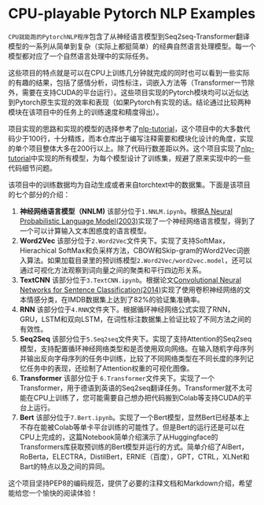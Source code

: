 # CPU-playable Pytorch NLP Examples

`CPU就能跑的PytorchNLP程序`包含了从神经语言模型到Seq2seq-Transformer翻译模型的一系列从简单到复杂（实际上都挺简单）的经典自然语言处理模型。每一个模型都对应了一个自然语言处理中的实际任务。

这些项目的特点就是可以在CPU上训练几分钟就完成的同时也可以看到一些实际的有趣的结果，包括了感情分析，词性标注，词嵌入方法等（Transformer一节除外，需要在支持CUDA的平台运行）。这些项目实现的Pytorch模块均可以近似达到Pytorch原生实现的效率和表现（如果Pytorch有实现的话。结论通过比较两种模块在该项目中的任务上的训练速度和精度得出）。

项目实现的思路和实现的模型的选择参考了[nlp-tutorial](https://github.com/graykode/nlp-tutorial/)，这个项目中的大多数代码少于100行，十分精炼，而本仓库出于编写注释需要和模块化设计的角度，实现的单个项目整体大多在200行以上。除了代码行数差距以外。这个项目实现了[nlp-tutorial](https://github.com/graykode/nlp-tutorial/)中实现的所有模型，为每个模型设计了训练集，规避了原来实现中的一些代码细节问题。

该项目中的训练数据均为自动生成或者来自torchtext中的数据集。下面是该项目的七个部分的介绍：

1. **神经网络语言模型（NNLM)**  该部分位于`1.NNLM.ipynb`。根据[A Neural Probabilistic Language Model(2003)](http://www.jmlr.org/papers/volume3/bengio03a/bengio03a.pdf)实现了一个神经网络语言模型，得到了一个可以计算输入文本困惑度的语言模型。
2. **Word2Vec**  该部分位于`2.Word2Vec`文件夹下。实现了支持SoftMax，Hierachical SoftMax和负采样方法，CBOW和Skip-gram的Word2Vec词嵌入算法。如果加载目录里的预训练模型`2.Word2Vec/word2vec.model`，还可以通过可视化方法观察到词向量之间的聚类和平行四边形关系。
3. **TextCNN**  该部分位于`3.TextCNN.ipynb`。根据论文[Convolutional Neural Networks for Sentence Classification(2014)](http://www.aclweb.org/anthology/D14-1181)实现了使用卷积神经网络的文本情感分类，在IMDB数据集上达到了82%的验证集准确率。
4. **RNN**  该部分位于`4.RNN`文件夹下。根据循环神经网络公式实现了RNN，GRU，LSTM和双向LSTM，在词性标注数据集上验证比较了不同方法之间的有效性。
5. **Seq2Seq**  该部分位于`5.Seq2seq`文件夹下。实现了支持Attention的Seq2seq模型，支持配置循环神经网络类型和是否使用双向网络。在输入随机字母序列并输出反向字母序列的任务中训练，比较了不同网络类型在不同长度的序列记忆任务中的表现，还绘制了Attention权重的可视化图像。
6. **Transformer**  该部分位于 `6.Transformer`文件夹下。实现了一个Transformer，用于德语到英语的Seq2seq翻译任务。Transformer就不太可能在CPU上训练了，您可能需要自己想办把代码搬到Colab等支持CUDA的平台上运行。
7. **Bert**  该部分位于`7.Bert.ipynb`。实现了一个Bert模型，显然Bert已经基本上不存在能被Colab等单卡平台训练的可能性了。但是Bert的运行还是可以在CPU上完成的，这篇Notebook简单介绍演示了从Huggingface的Transformers库获取预训练的Bert模型并运行的方式。简单介绍了AlBert，RoBerta，ELECTRA，DistilBert，ERNIE（百度），GPT，CTRL，XLNet和Bart的特点以及之间的异同。

这个项目坚持PEP8的编码规范，提供了必要的注释文档和Markdown介绍，希望能给您一个愉快的阅读体验！